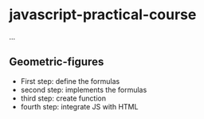 # javascript-practical-course

...

## Geometric-figures

- First step: define the formulas
- second step: implements the formulas
- third step: create function
- fourth step: integrate JS with HTML